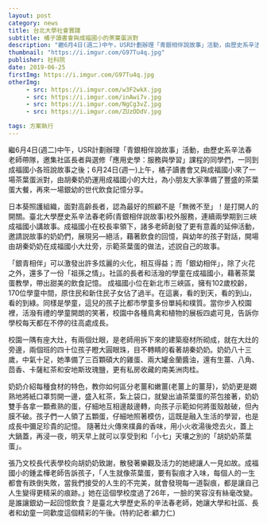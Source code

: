 ```yaml
---
layout: post
category: news
title: 台北大學社會實踐
subtitle: 橘子讀書會與成福國小的茶葉蛋派對
description: "繼6月4日(週二)中午，USR計劃辦理「青銀相伴說故事」活動，由歷史系辛法春老師帶隊，邀集社區長者與選修「應用史學：服務與學習」課程的同學們，一同到成福國小各班說故事之後；6月24日(週一)上午，橘子讀書會又與成福國小來了一場茶葉蛋派對，由胡秦奶奶運用成福國小的大灶，為小朋友大家準備了豐盛的茶葉蛋大餐，再來一場銀幼的世代飲食記憶分享。..."
thumbnail: "https://i.imgur.com/G97Tu4q.jpg"
publisher: 社科院
date: 2019-06-25
firstImg: https://i.imgur.com/G97Tu4q.jpg
otherImg:
     - src: https://i.imgur.com/w3F2wkX.jpg
     - src: https://i.imgur.com/inAwi7v.jpg
     - src: https://i.imgur.com/NgCg3vZ.jpg
     - src: https://i.imgur.com/ZUzODdV.jpg

tags: 方案執行
---
```


繼6月4日(週二)中午，USR計劃辦理「青銀相伴說故事」活動，由歷史系辛法春老師帶隊，邀集社區長者與選修「應用史學：服務與學習」課程的同學們，一同到成福國小各班說故事之後；6月24日(週一)上午，橘子讀書會又與成福國小來了一場茶葉蛋派對，由胡秦奶奶運用成福國小的大灶，為小朋友大家準備了豐盛的茶葉蛋大餐，再來一場銀幼的世代飲食記憶分享。

日本葵照護組織，面對高齡長者，認為最好的照顧不是「無微不至」！是打開人的開關。臺北大學歷史系辛法春老師(青銀相伴説故事)校外服務，連續兩學期到三峽成福國小講故事。成福國小在校長率領下，諸多老師創發了更有意義的延伸活動，邀請説故事的奶奶們，展現另—絕活，藉著飲食的回憶，與幼年的孩子對話，開場由胡秦奶奶在成福國小大灶旁，示範茶葉蛋的做法，述説自己的故事。

「銀青相伴」可以激發出許多炫麗的火化，相互得益；而「銀幼相伴」，除了火花之外，還多了一份「祖孫之情」。社區的長者和活潑的學童在成福國小，藉著茶葉蛋教學，帶出甜美的飲食記憶。
成福國小位在新北市三峽區，擁有102歲校齡，170位學童中間，原住民和新住民子女佔了過半。在這裏，看的到天，看的到山，看的到綠。同樣是學童，這兒的孩子比都市學童多份單純和樸質。當你步入校園裡，活潑有禮的學童開朗的笑著，校園中各種鳥禽和植物的展板四處可見，告訴你學校每天都在不停的往高處成長。

校園一隅有座大灶，有兩個灶眼，是老師用拆下來的建築廢材所砌成，就在大灶的旁邊，兩個班的四十位孩子瞪大圓眼珠，目不轉睛的看著胡秦奶奶。奶奶八十三歲，中氣十足，她準備了三百顆碩大的雞蛋、兩大罐金蘭醬油，還有生薑、八角、茴香、卡薩紅茶和安地斯玫瑰鹽，更有私房收藏的南美洲肉桂。

奶奶介紹每種食材的特色，教你如何區分老薑和嫩薑(老薑上的薑芽)，奶奶更是嫺熟地將紙口罩剪開一邊，盛入紅茶，紮上袋口，就變出滷茶葉蛋的茶包接著，奶奶雙手各拿一顆煮熟的蛋，仔細地互相邊敲邊轉，向孩子示範如何將蛋殼敲破，但內膜不破。孩子們一人領了五顆蛋，仔細地照著模仿，這既是融入生活的學習，也是成長中彌足珍貴的記憶。
隨著灶火傳來樸鼻的香味，用小火收湯後熄去火，蓋上大鍋蓋，再浸一夜，明天早上就可以享受到和「小七」天壤之別的「胡奶奶茶葉蛋」。

張乃文校長代表學校向胡奶奶致謝，散發著樂觀及活力的她總讓人一見如故。成福國小的鍾孟樺老師告訴孩子，「人生就像茶葉蛋，要有裂痕才入味，每個人的一生都會有跌倒失敗，當我們接受的人生的不完美，就會發現每一道裂痕，都是讓自己人生變得更精采的痕跡。」她在這個學校度過了26年，一臉的笑容沒有絲毫改變。
是誰讓銀幼一起回憶飲食？是臺北大學歷史系的辛法春老師，她讓大學和社區、長者和幼童一同歡度這個精彩的午後。(特約記者:顧力仁)
